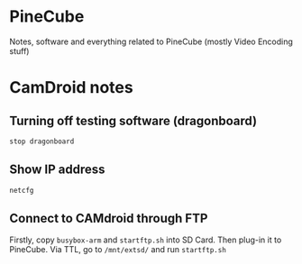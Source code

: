 # PineCube
Notes, software and everything related to PineCube (mostly Video Encoding stuff)

# CamDroid notes
## Turning off testing software (dragonboard)
```sh
stop dragonboard
```
## Show IP address
```sh
netcfg
```
## Connect to CAMdroid through FTP

Firstly, copy `busybox-arm` and `startftp.sh` into SD Card. Then plug-in it to PineCube. Via TTL, go to `/mnt/extsd/` and run `startftp.sh`